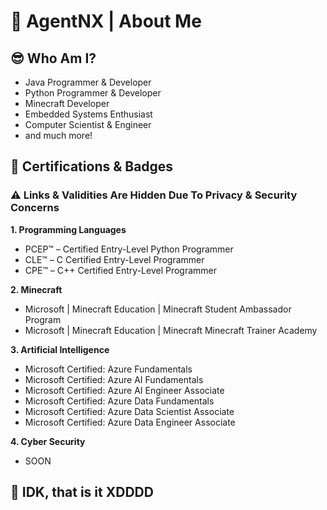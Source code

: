 # 📄 AgentNX | About Me

## 😎 Who Am I?

- Java Programmer & Developer
- Python Programmer & Developer
- Minecraft Developer
- Embedded Systems Enthusiast
- Computer Scientist & Engineer
- and much more!

## 🥇 Certifications & Badges

### ⚠️ Links & Validities Are Hidden Due To Privacy & Security Concerns

**1. Programming Languages**

- PCEP™ – Certified Entry-Level Python Programmer
- CLE™ – C Certified Entry-Level Programmer
- CPE™ – C++ Certified Entry-Level Programmer

**2. Minecraft**

- Microsoft | Minecraft Education | Minecraft Student Ambassador Program
- Microsoft | Minecraft Education | Minecraft Minecraft Trainer Academy

**3. Artificial Intelligence**

- Microsoft Certified: Azure Fundamentals
- Microsoft Certified: Azure AI Fundamentals
- Microsoft Certified: Azure AI Engineer Associate
- Microsoft Certified: Azure Data Fundamentals
- Microsoft Certified: Azure Data Scientist Associate
- Microsoft Certified: Azure Data Engineer Associate

**4. Cyber Security**

- SOON

## 🤡 IDK, that is it XDDDD
